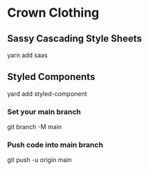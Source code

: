 # Crown Clothing

##  Sassy Cascading Style Sheets

yarn add saas

## Styled Components

yard add styled-component

### Set your main branch

git branch -M main

### Push code into main branch 

git push -u origin main